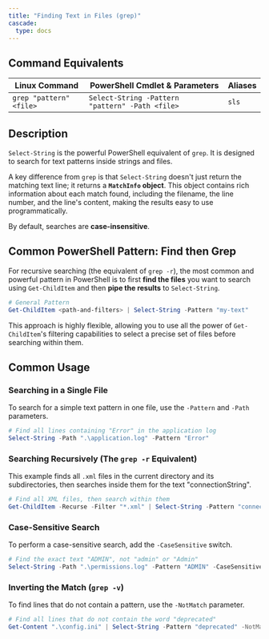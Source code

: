 ```yaml
---
title: "Finding Text in Files (grep)"
cascade:
  type: docs
---
```


## Command Equivalents

| Linux Command             | PowerShell Cmdlet & Parameters                  | Aliases |
|---------------------------|-------------------------------------------------|---------|
| `grep "pattern" <file>`   | `Select-String -Pattern "pattern" -Path <file>` | `sls`     |

## Description

`Select-String` is the powerful PowerShell equivalent of `grep`. It is designed to search for text patterns inside strings and files.

A key difference from `grep` is that `Select-String` doesn't just return the matching text line; it returns a **`MatchInfo` object**. This object contains rich information about each match found, including the filename, the line number, and the line's content, making the results easy to use programmatically.

By default, searches are **case-insensitive**.

## Common PowerShell Pattern: Find then Grep

For recursive searching (the equivalent of `grep -r`), the most common and powerful pattern in PowerShell is to first **find the files** you want to search using `Get-ChildItem` and then **pipe the results** to `Select-String`.

```powershell
# General Pattern
Get-ChildItem <path-and-filters> | Select-String -Pattern "my-text"
```

This approach is highly flexible, allowing you to use all the power of `Get-ChildItem`'s filtering capabilities to select a precise set of files before searching within them.

## Common Usage

### Searching in a Single File

To search for a simple text pattern in one file, use the `-Pattern` and `-Path` parameters.

```powerShell
# Find all lines containing "Error" in the application log
Select-String -Path ".\application.log" -Pattern "Error"
```

### Searching Recursively (The `grep -r` Equivalent)

This example finds all `.xml` files in the current directory and its subdirectories, then searches inside them for the text "connectionString".

```powerShell
# Find all XML files, then search within them
Get-ChildItem -Recurse -Filter "*.xml" | Select-String -Pattern "connectionString"
```

### Case-Sensitive Search

To perform a case-sensitive search, add the `-CaseSensitive` switch.

```powerShell
# Find the exact text "ADMIN", not "admin" or "Admin"
Select-String -Path ".\permissions.log" -Pattern "ADMIN" -CaseSensitive
```

### Inverting the Match (`grep -v`)

To find lines that do not contain a pattern, use the `-NotMatch` parameter.

```powerShell
# Find all lines that do not contain the word "deprecated"
Get-Content ".\config.ini" | Select-String -Pattern "deprecated" -NotMatch
```
